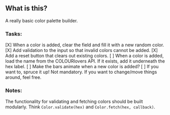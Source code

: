 ## What is this?

A really basic color palette builder.

### Tasks:

[X] When a color is added, clear the field and fill it with a new random color.
[X] Add validation to the input so that invalid colors cannot be added.
[X] Add a reset button that clears out existing colors.
[ ] When a color is added, load the name from the COLOURlovers API. If it exists, add it underneath the hex label.
[ ] Make the bars animate when a new color is added?
[ ] If you want to, spruce it up! Not mandatory. If you want to change/move things around, feel free.

### Notes:

The functionality for validating and fetching colors should be built modularly. Think `Color.validate(hex)` and `Color.fetch(hex, callback)`.